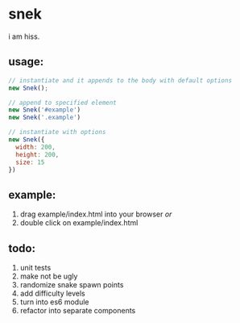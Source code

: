 # snek
i am hiss.

## usage:
```javascript
// instantiate and it appends to the body with default options
new Snek();
```

```javascript
// append to specified element
new Snek('#example')
new Snek('.example')
```

```javascript
// instantiate with options
new Snek({
  width: 200,
  height: 200,
  size: 15
})
```

## example:
1. drag example/index.html into your browser
_or_
2. double click on example/index.html

## todo:
1. unit tests
2. make not be ugly
3. randomize snake spawn points
4. add difficulty levels
5. turn into es6 module
6. refactor into separate components
